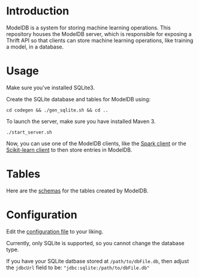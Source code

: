 # Introduction

ModelDB is a system for storing machine learning operations. This repository 
houses the ModelDB server, which is responsible for exposing a Thrift API so 
that clients can store machine learning operations, like training a model, in
a database.

# Usage

Make sure you've installed SQLite3. 

Create the SQLite database and tables for ModelDB using:

```
cd codegen && ./gen_sqlite.sh && cd ..
```

To launch the server, make sure you have installed Maven 3.

```
./start_server.sh
```

Now, you can use one of the ModelDB clients, like the 
[Spark client](https://github.com/mitdbg/spark-modeldb-client) or the 
[Scikit-learn client](https://github.com/mitdbg/sklearn-modeldb-client) to then
store entries in ModelDB.

# Tables

Here are the [schemas](https://github.com/mitdbg/modeldb/blob/master/codegen/sqlite/createDb.sql)
for the tables created by ModelDB.

# Configuration
Edit the [configuration file](https://github.com/mitdbg/modeldb/blob/master/server/src/main/resources/reference.conf) to your liking.

Currently, only SQLite is supported, so you cannot change the database type.

If you have your SQLite datbase stored at `/path/to/dbFile.db`, then adjust
the `jdbcUrl` field to be: `"jdbc:sqlite:/path/to/dbFile.db"`
